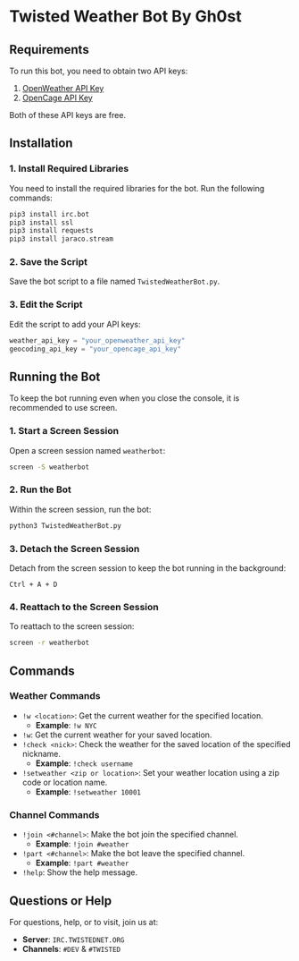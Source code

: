 # Twisted Weather Bot By Gh0st

## Requirements
To run this bot, you need to obtain two API keys:
1. [OpenWeather API Key](https://openweathermap.org/)
2. [OpenCage API Key](https://opencagedata.com/)

Both of these API keys are free.

## Installation

### 1. Install Required Libraries
You need to install the required libraries for the bot. Run the following commands:
```sh
pip3 install irc.bot
pip3 install ssl
pip3 install requests
pip3 install jaraco.stream
```

### 2. Save the Script
Save the bot script to a file named `TwistedWeatherBot.py`.

### 3. Edit the Script
Edit the script to add your API keys:
```python
weather_api_key = "your_openweather_api_key"
geocoding_api_key = "your_opencage_api_key"
```

## Running the Bot
To keep the bot running even when you close the console, it is recommended to use screen.

### 1. Start a Screen Session
Open a screen session named `weatherbot`:
```sh
screen -S weatherbot
```

### 2. Run the Bot
Within the screen session, run the bot:
```sh
python3 TwistedWeatherBot.py
```

### 3. Detach the Screen Session
Detach from the screen session to keep the bot running in the background:
```
Ctrl + A + D
```

### 4. Reattach to the Screen Session
To reattach to the screen session:
```sh
screen -r weatherbot
```

## Commands

### Weather Commands
- `!w <location>`: Get the current weather for the specified location.
  - **Example**: `!w NYC`
- `!w`: Get the current weather for your saved location.
- `!check <nick>`: Check the weather for the saved location of the specified nickname.
  - **Example**: `!check username`
- `!setweather <zip or location>`: Set your weather location using a zip code or location name.
  - **Example**: `!setweather 10001`

### Channel Commands
- `!join <#channel>`: Make the bot join the specified channel.
  - **Example**: `!join #weather`
- `!part <#channel>`: Make the bot leave the specified channel.
  - **Example**: `!part #weather`
- `!help`: Show the help message.

## Questions or Help
For questions, help, or to visit, join us at:
- **Server**: `IRC.TWISTEDNET.ORG`
- **Channels**: `#DEV` & `#TWISTED`
